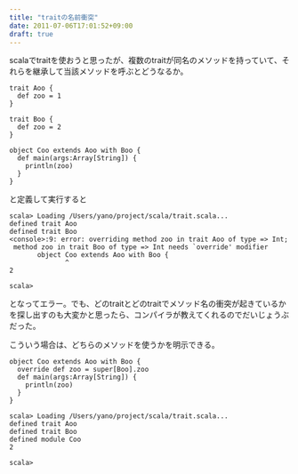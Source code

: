 ```yaml
---
title: "traitの名前衝突"
date: 2011-07-06T17:01:52+09:00
draft: true
---
```


scalaでtraitを使おうと思ったが、複数のtraitが同名のメソッドを持っていて、それらを継承して当該メソッドを呼ぶとどうなるか。

```
trait Aoo {
  def zoo = 1
}

trait Boo {
  def zoo = 2
}

object Coo extends Aoo with Boo {
  def main(args:Array[String]) {
    println(zoo)
  }
}
```

と定義して実行すると
```
scala> Loading /Users/yano/project/scala/trait.scala...
defined trait Aoo
defined trait Boo
<console>:9: error: overriding method zoo in trait Aoo of type => Int;
 method zoo in trait Boo of type => Int needs `override' modifier
       object Coo extends Aoo with Boo {
              ^
2

scala> 
```

となってエラー。でも、どのtraitとどのtraitでメソッド名の衝突が起きているかを探し出すのも大変かと思ったら、コンパイラが教えてくれるのでだいじょうぶだった。

こういう場合は、どちらのメソッドを使うかを明示できる。
```
object Coo extends Aoo with Boo {
  override def zoo = super[Boo].zoo
  def main(args:Array[String]) {
    println(zoo)
  }
}
```

```
scala> Loading /Users/yano/project/scala/trait.scala...
defined trait Aoo
defined trait Boo
defined module Coo
2

scala> 
```